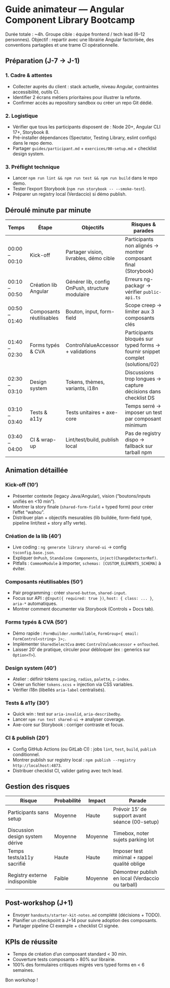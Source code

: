 # Guide animateur — Angular Component Library Bootcamp

Durée totale : ~4h. Groupe cible : équipe frontend / tech lead (6–12 personnes). Objectif : repartir avec une librairie Angular factorisée, des conventions partagées et une trame CI opérationnelle.

## Préparation (J-7 → J-1)

### 1. Cadre & attentes
- Collecter auprès du client : stack actuelle, niveau Angular, contraintes accessibilité, outils CI.
- Identifier 2 écrans métiers prioritaires pour illustrer la refonte.
- Confirmer accès au repository sandbox ou créer un repo Git dédié.

### 2. Logistique
- Vérifier que tous les participants disposent de : Node 20+, Angular CLI 17+, Storybook 8.
- Pré-installer dépendances (Spectator, Testing Library, eslint configs) dans le repo demo.
- Partager `guides/participant.md` + `exercices/00-setup.md` + checklist design system.

### 3. Préflight technique
- Lancer `npm run lint && npm run test && npm run build` dans le repo demo.
- Tester l’export Storybook (`npm run storybook -- --smoke-test`).
- Préparer un registry local (Verdaccio) si démo publish.

## Déroulé minute par minute

| Temps | Étape | Objectifs | Risques & parades |
| --- | --- | --- | --- |
| 00:00 – 00:10 | Kick-off | Partager vision, livrables, démo cible | Participants non alignés → montrer composant final (Storybook) |
| 00:10 – 00:50 | Création lib Angular | Générer lib, config OnPush, structure modulaire | Erreurs ng-packagr → vérifier `public-api.ts` |
| 00:50 – 01:40 | Composants réutilisables | Bouton, input, form-field | Scope creep → limiter aux 3 composants clés |
| 01:40 – 02:30 | Forms typés & CVA | ControlValueAccessor + validations | Participants bloqués sur typed forms → fournir snippet complet (solutions/02) |
| 02:30 – 03:10 | Design system | Tokens, thèmes, variants, i18n | Discussions trop longues → capture décisions dans checklist DS |
| 03:10 – 03:40 | Tests & a11y | Tests unitaires + axe-core | Temps serré → imposer un test par composant minimum |
| 03:40 – 04:00 | CI & wrap-up | Lint/test/build, publish local | Pas de registry dispo → fallback sur tarball npm |

## Animation détaillée

### Kick-off (10’)
- Présenter contexte (legacy Java/Angular), vision (“boutons/inputs unifiés en <10 min”).
- Montrer la story finale (`shared-form-field` + typed form) pour créer l’effet “wahou”.
- Distribuer plan + objectifs mesurables (lib buildée, form-field typé, pipeline lint/test + story a11y verte).

### Création de la lib (40’)
- Live coding : `ng generate library shared-ui` → config `tsconfig.base.json`.
- Expliquer `OnPush`, `Standalone Components`, `inject(ChangeDetectorRef)`.
- Pitfalls : `CommonModule` à importer, `schemas: [CUSTOM_ELEMENTS_SCHEMA]` à éviter.

### Composants réutilisables (50’)
- Pair programming : créer `shared-button`, `shared-input`.
- Focus sur API : `@Input({ required: true })`, `host: { class: ... }`, `aria-*` automatiques.
- Montrer comment documenter via Storybook (Controls + Docs tab).

### Forms typés & CVA (50’)
- Démo rapide : `FormBuilder.nonNullable`, `FormGroup<{ email: FormControl<string> }>;`.
- Implémenter `SharedSelectCva` avec `ControlValueAccessor` + `onTouched`.
- Laisser 20’ de pratique, circuler pour débloquer (ex : generics sur `Option<T>`).

### Design system (40’)
- Atelier : définir tokens `spacing`, `radius`, `palette`, `z-index`.
- Créer un fichier `tokens.scss` + injection via CSS variables.
- Vérifier i18n (libellés `aria-label` centralisés).

### Tests & a11y (30’)
- Quick win : test sur `aria-invalid`, `aria-describedby`.
- Lancer `npm run test shared-ui` → analyser coverage.
- Axe-core sur Storybook : corriger contraste et focus.

### CI & publish (20’)
- Config GitHub Actions (ou GitLab CI) : jobs `lint`, `test`, `build`, `publish` conditionnel.
- Montrer publish sur registry local : `npm publish --registry http://localhost:4873`.
- Distribuer checklist CI, valider gating avec tech lead.

## Gestion des risques

| Risque | Probabilité | Impact | Parade |
| --- | --- | --- | --- |
| Participants sans setup | Moyenne | Haute | Prévoir 15’ de support avant séance (00-setup) |
| Discussion design system dérive | Moyenne | Moyenne | Timebox, noter sujets parking lot |
| Temps tests/a11y sacrifié | Haute | Haute | Imposer test minimal + rappel qualité oblige |
| Registry externe indisponible | Faible | Moyenne | Démontrer publish en local (Verdaccio ou tarball) |

## Post-workshop (J+1)

- Envoyer `handouts/starter-kit-notes.md` complété (décisions + TODO).
- Planifier un checkpoint à J+14 pour suivre adoption des composants.
- Partager pipeline CI exemple + checklist CI signée.

## KPIs de réussite

- Temps de création d’un composant standard < 30 min.
- Couverture tests composants > 80% sur librairie.
- 100% des formulaires critiques migrés vers typed forms en < 6 semaines.

Bon workshop !
